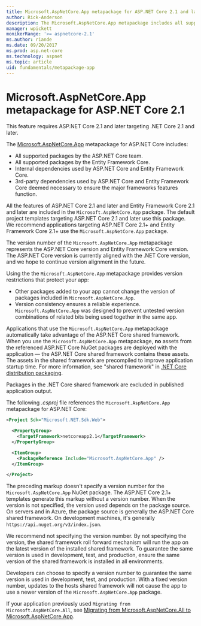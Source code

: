 ```yaml
---
title: Microsoft.AspNetCore.App metapackage for ASP.NET Core 2.1 and later
author: Rick-Anderson
description: The Microsoft.AspNetCore.App metapackage includes all supported ASP.NET Core and Entity Framework Core packages.
manager: wpickett
monikerRange: '>= aspnetcore-2.1'
ms.author: riande
ms.date: 09/20/2017
ms.prod: asp.net-core
ms.technology: aspnet
ms.topic: article
uid: fundamentals/metapackage-app
---
```


# Microsoft.AspNetCore.App metapackage for ASP.NET Core 2.1

This feature requires ASP.NET Core 2.1 and later targeting .NET Core 2.1 and later.

The [Microsoft.AspNetCore.App](https://www.nuget.org/packages/Microsoft.AspNetCore.App) metapackage for ASP.NET Core includes:

* All supported packages by the ASP.NET Core team.
* All supported packages by the Entity Framework Core. 
* Internal dependencies used by ASP.NET Core and Entity Framework Core.
* 3rd-party dependencies used by ASP.NET Core and Entity Framework Core deemed necessary to ensure the major frameworks features function.

All the features of ASP.NET Core 2.1 and later and Entity Framework Core 2.1 and later are included in the `Microsoft.AspNetCore.App` package. The default project templates targeting ASP.NET Core 2.1 and later use this package. We recommend applications targeting ASP.NET Core 2.1+ and Entity Framework Core 2.1+ use the `Microsoft.AspNetCore.App` package.

The version number of the `Microsoft.AspNetCore.App` metapackage represents the ASP.NET Core version and Entity Framework Core version. The ASP.NET Core version is currently aligned with the .NET Core version, and we hope to continue version alignment in the future.

Using the the `Microsoft.AspNetCore.App` metapackage provides version restrictions that protect your app:

* Other packages added to your app cannot change the version of packages included in `Microsoft.AspNetCore.App`.
* Version consistency ensures a reliable experience. `Microsoft.AspNetCore.App` was designed to prevent untested version combinations of related bits being used together in the same app.

Applications that use the `Microsoft.AspNetCore.App` metapackage automatically take advantage of the ASP.NET Core shared framework. When you use the `Microsoft.AspNetCore.App` metapackage, **no** assets from the referenced ASP.NET Core NuGet packages are deployed with the application &mdash; the ASP.NET Core shared framework contains these assets. The assets in the shared framework are precompiled to improve application startup time. For more information, see "shared framework" in [.NET Core distribution packaging](/dotnet/core/build/distribution-packaging).

Packages in the .NET Core shared framework are excluded in published application output.

The following *.csproj* file references the `Microsoft.AspNetCore.App` metapackage for ASP.NET Core:

```xml
<Project Sdk="Microsoft.NET.Sdk.Web">

  <PropertyGroup>
    <TargetFramework>netcoreapp2.1</TargetFramework>
  </PropertyGroup>

  <ItemGroup>
    <PackageReference Include="Microsoft.AspNetCore.App" />
  </ItemGroup>

</Project>

```

The preceding markup doesn't specify a version number for the `Microsoft.AspNetCore.App` NuGet package. The ASP.NET Core 2.1+ templates generate this markup without a version number. When the version is not specified, the version used depends on the package source. On servers and in Azure, the package source is generally the ASP.NET Core shared framework. On development machines, it's generally `https://api.nuget.org/v3/index.json`.

We recommend not specifying the version number. By not specifying the version, the shared framework roll forward mechanism will run the app on the latest version of the installed shared framework. To guarantee the same version is used in development, test, and production, ensure the same version of the shared framework is installed in all environments.

Developers can choose to specify a version number to guarantee the same version is used in development, test, and production. With a fixed version number, updates to the hosts shared framework will not cause the app to use a newer version of the `Microsoft.AspNetCore.App` package.

If your application previously used `Migrating from Microsoft.AspNetCore.All`, see [Migrating from Microsoft.AspNetCore.All to Microsoft.AspNetCore.App](xref:fundamentals/metapackage#migrate).